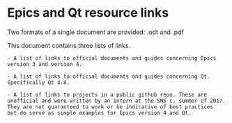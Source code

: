 # Epics and Qt resource links

Two formats of a single document are provided: .odt and .pdf

This document contains three lists of links.

	- A list of links to official documents and guides concerning Epics
	version 3 and version 4.

	- A list of links to official documents and guides concerning Qt. 
	Specifically Qt 4.8.

	- A list of links to projects in a public github repo. These are 
	unofficial and were written by an intern at the SNS c. summer of 2017.
	They are not guaranteed to work or be indicative of best practices
	but do serve as simple examples for Epics version 4 and Qt.
